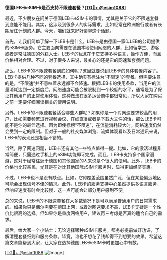 **德国LEB卡eSIM卡是否支持不限速套餐？[[TG💪+ @esim1088](https://t.me/s/esim1088)]**

最近，不少朋友在问关于德国LEB卡eSIM卡的事情，尤其是关于它的不限速套餐到底能不能用。其实，这涉及到很多人的实际需求，比如经常在欧洲旅行或者有长期居住计划的人群。今天，咱们就来好好聊聊这个话题。

首先，让我们简单了解一下LEB卡是什么。LEB卡是由德国一家叫LEB的公司提供的eSIM卡服务。它主要面向需要在德国本地使用网络的人群，比如留学生、游客或者是常驻德国的外籍人士。LEB卡的优点在于它支持多种语言，操作方便，而且价格相对合理。不过，对于很多人来说，最关心的还是它的网速和套餐问题。

那么，LEB卡的不限速套餐到底如何呢？这里就要说到LEB卡的具体套餐内容了。LEB卡提供几种不同的套餐选择，其中确实有标注为“不限速”的套餐。但需要注意的是，“不限速”并不意味着永远都不会降速。根据LEB卡的使用条款，当用户的流量消耗达到一定额度后，网络速度可能会被限制到一个较低的水平，通常是为了保证其他用户的正常使用体验。这种做法在很多运营商中都很常见，所以大家在购买之前一定要仔细阅读相关的使用说明。

另外，LEB卡的不限速套餐适合哪些人群呢？如果你是一个对网速要求较高的用户，比如需要频繁进行视频会议、在线直播或者是下载大文件的话，那么LEB卡可能不是你的最佳选择。因为即使标榜“不限速”，在流量消耗较大时，网络速度仍然会受到一定的限制。但对于一般的社交媒体浏览、流媒体观看以及日常通讯来说，LEB卡的表现还是相当不错的。

当然，除了网速问题，LEB卡还有其他一些特点值得一提。比如，它的激活过程非常简便，只需通过手机上的eSIM功能即可完成。而且，LEB卡支持多个国家漫游，这对于经常往返于德国和其他国家的人来说是个很大的便利。此外，LEB卡的价格也比较亲民，尤其是在对比其他国际eSIM卡服务时，显得更加经济实惠。

不过，LEB卡也不是没有缺点。比如，它的覆盖范围虽然广泛，但在某些偏远地区可能会出现信号不佳的情况。此外，LEB卡的服务支持中心虽然提供多语言服务，但响应速度有时会比较慢，这一点可能会让部分用户感到不便。

总的来说，LEB卡的不限速套餐在大多数情况下是可以满足普通用户的日常需求的。如果你只是偶尔需要在德国上网，或者对网速要求不高，LEB卡无疑是一个性价比很高的选择。但如果你是重度网络用户，建议再三考虑是否真的适合自己的需求。

最后，给大家一个小贴士：无论选择哪种eSIM卡服务，都务必提前做好功课，了解清楚套餐细则和服务条款。毕竟，谁也不想花了钱却得不到想要的效果。希望这篇文章能帮到大家，让大家在选择德国LEB卡eSIM卡时更加心中有数。

[[TG💪+ @esim1088](https://t.me/s/esim1088) ![Image](https://i.postimg.cc/4NQfJmqS/Snipaste-2025-05-13-00-14-12.png)]